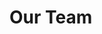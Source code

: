 # Our Team

<VPTeamMembers size="small" :members="members" />

<script setup>
import { VPTeamMembers } from 'vitepress/theme'

const members = [
  // https://github.com/vuejs/vitepress/issues/738
  // When finished, change opschneckles "twitter" to a web icon

  {
    avatar: 'https://avatars.githubusercontent.com/u/69014593',
    name: 'FrederoxDev',
    title: 'Project Lead',
    links: [
      { icon: 'github', link: 'https://github.com/FrederoxDev' },
      { icon: 'twitter', link: 'https://twitter.com/FrederoxDev' }
    ]
  },
  {
    avatar: "https://avatars.githubusercontent.com/u/80198925",
    name: "opschnecke",
    title: "German Translations",
    links: [
      { icon: "github", link: "https://github.com/opschnecke" }
    ]
  },
  {
    avatar: "https://avatars.githubusercontent.com/u/109596011",
    name: "Fawn24",
    title: "French Translations",
    links: [
      { icon: "github", link: "https://github.com/Fawn24" },
    ]
  },
  {
    avatar: "https://avatars.githubusercontent.com/u/109593841",
    name: "Sonichec0",
    title: "Russian Translations",
    links: [
      { icon: "github", link: "https://github.com/Sonichec0" },
    ]
  }
]
</script>
